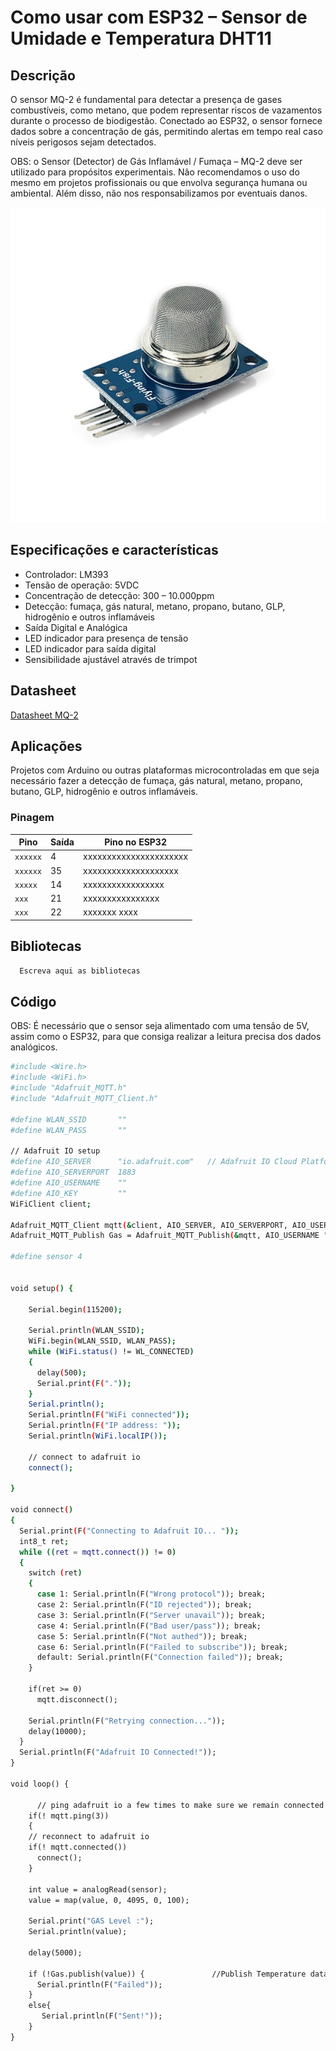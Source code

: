 
# Como usar com ESP32 – Sensor de Umidade e Temperatura DHT11

## Descrição

O sensor MQ-2 é fundamental para detectar a presença de gases combustíveis, como metano, que podem representar riscos de vazamentos durante o processo de biodigestão. Conectado ao ESP32, o sensor fornece dados sobre a concentração de gás, permitindo alertas em tempo real caso níveis perigosos sejam detectados.

OBS: o Sensor (Detector) de Gás Inflamável / Fumaça – MQ-2 deve ser utilizado para propósitos experimentais. Não recomendamos o uso do mesmo em projetos profissionais ou que envolva segurança humana ou ambiental. Além disso, não nos responsabilizamos por eventuais danos.

![SensorMQ2](./mq2.jpg)

## Especificações e características

 - Controlador: LM393
 - Tensão de operação: 5VDC
 - Concentração de detecção: 300 – 10.000ppm
 - Detecção: fumaça, gás natural, metano, propano, butano, GLP, hidrogênio e outros inflamáveis
 - Saída Digital e Analógica
 - LED indicador para  presença de tensão
 - LED indicador para saída digital
 - Sensibilidade ajustável através de trimpot

## Datasheet

[Datasheet MQ-2](https://github.com/JulioAmaral007/Biodigestor/blob/main/Sensores/Sensor-MQ2/Datasheet%20MQ2.pdf)

## Aplicações

Projetos com Arduino ou outras plataformas microcontroladas em que seja necessário fazer a detecção de fumaça, gás natural, metano, propano, butano, GLP, hidrogênio e outros inflamáveis.

### Pinagem

| Pino          | Saída      | Pino no ESP32          |
| ------------- | ---------- | ---------------------- |
| `xxxxxx`      | 4          | xxxxxxxxxxxxxxxxxxxxxx |
| `xxxxxx`      | 35         | xxxxxxxxxxxxxxxxxxxx   |
| `xxxxx`       | 14         | xxxxxxxxxxxxxxxxx      |
| `xxx`         | 21         | xxxxxxxxxxxxxxxx       |
| `xxx`         | 22         | xxxxxxx xxxx           |

## Bibliotecas

```bash 
  Escreva aqui as bibliotecas
```

## Código

OBS: É necessário que o sensor seja alimentado com uma tensão de 5V, assim como o ESP32, para que consiga realizar a leitura precisa dos dados analógicos.

```bash
#include <Wire.h>
#include <WiFi.h>
#include "Adafruit_MQTT.h"
#include "Adafruit_MQTT_Client.h"

#define WLAN_SSID       ""
#define WLAN_PASS       ""

// Adafruit IO setup
#define AIO_SERVER      "io.adafruit.com"   // Adafruit IO Cloud Platform server for IoT
#define AIO_SERVERPORT  1883
#define AIO_USERNAME    ""
#define AIO_KEY         ""
WiFiClient client;

Adafruit_MQTT_Client mqtt(&client, AIO_SERVER, AIO_SERVERPORT, AIO_USERNAME, AIO_KEY);
Adafruit_MQTT_Publish Gas = Adafruit_MQTT_Publish(&mqtt, AIO_USERNAME "/feeds/gas1");

#define sensor 4


void setup() {
    
    Serial.begin(115200);

    Serial.println(WLAN_SSID);
    WiFi.begin(WLAN_SSID, WLAN_PASS);
    while (WiFi.status() != WL_CONNECTED)
    {
      delay(500);
      Serial.print(F("."));
    }
    Serial.println();
    Serial.println(F("WiFi connected"));
    Serial.println(F("IP address: "));
    Serial.println(WiFi.localIP());
 
    // connect to adafruit io
    connect();

}

void connect()
{
  Serial.print(F("Connecting to Adafruit IO... "));
  int8_t ret;
  while ((ret = mqtt.connect()) != 0)
  {
    switch (ret)
    {
      case 1: Serial.println(F("Wrong protocol")); break;
      case 2: Serial.println(F("ID rejected")); break;
      case 3: Serial.println(F("Server unavail")); break;
      case 4: Serial.println(F("Bad user/pass")); break;
      case 5: Serial.println(F("Not authed")); break;
      case 6: Serial.println(F("Failed to subscribe")); break;
      default: Serial.println(F("Connection failed")); break;
    }
 
    if(ret >= 0)
      mqtt.disconnect();
 
    Serial.println(F("Retrying connection..."));
    delay(10000);
  }
  Serial.println(F("Adafruit IO Connected!"));
}

void loop() {
    
      // ping adafruit io a few times to make sure we remain connected
    if(! mqtt.ping(3))
    {
    // reconnect to adafruit io
    if(! mqtt.connected())
      connect();
    }
    
    int value = analogRead(sensor);
    value = map(value, 0, 4095, 0, 100);

    Serial.print("GAS Level :");
    Serial.println(value);

    delay(5000);

    if (!Gas.publish(value)) {               //Publish Temperature data to Adafruit
      Serial.println(F("Failed"));
    }
    else{
       Serial.println(F("Sent!"));
    } 
}
```